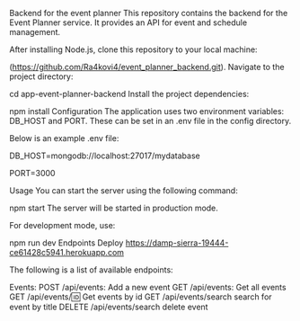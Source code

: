 Backend for the event planner
This repository contains the backend for the Event Planner service. It provides an API for event and schedule management.

After installing Node.js, clone this repository to your local machine:

(https://github.com/Ra4kovi4/event_planner_backend.git).
Navigate to the project directory:

cd app-event-planner-backend
Install the project dependencies:

npm install
Configuration
The application uses two environment variables: DB_HOST and PORT. These can be set in an .env file in the config directory.

Below is an example .env file:

DB_HOST=mongodb://localhost:27017/mydatabase

PORT=3000

Usage
You can start the server using the following command:

npm start
The server will be started in production mode.

For development mode, use:

npm run dev
Endpoints
Deploy https://damp-sierra-19444-ce61428c5941.herokuapp.com

The following is a list of available endpoints:

Events:
POST /api/events: Add a new event
GET /api/events: Get all events
GET /api/events/:id: Get events by id
GET /api/events/search search for event by title
DELETE /api/events/search delete event
